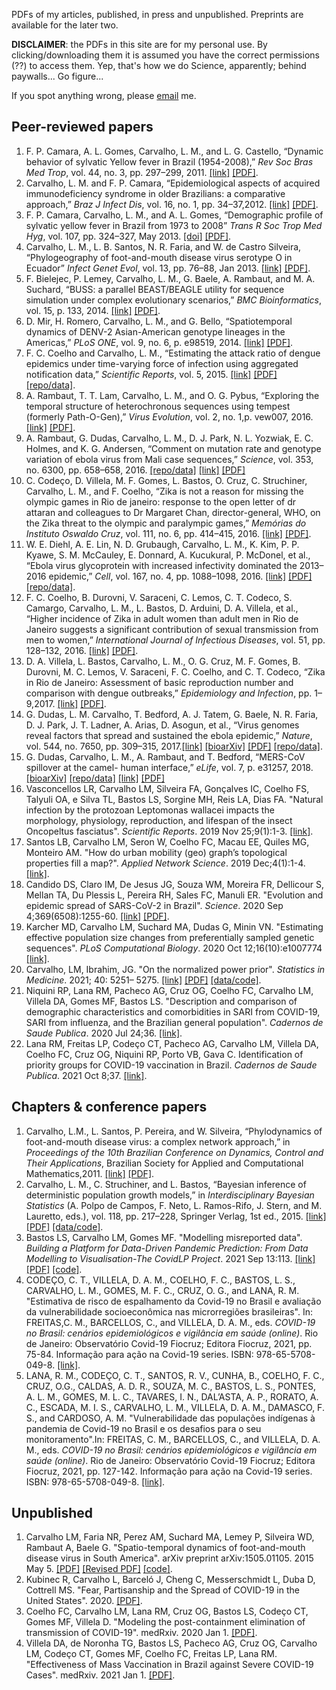 PDFs of my articles, published, in press and unpublished. Preprints are available for the later two.

**DISCLAIMER**: the PDFs in this site are for my personal use. By clicking/downloading them it is assumed you have the correct permissions (??) to access them. Yep, that's how we do Science, apparently; behind paywalls... Go figure...

If you spot anything wrong, please [email](mailto://lmax.procc@gmail.com) me.

## Peer-reviewed papers

1. F. P. Camara, A. L. Gomes, Carvalho, L. M., and L. G. Castello, “Dynamic behavior of sylvatic Yellow fever in Brazil (1954-2008),”  _Rev Soc Bras Med Trop_, vol. 44, no. 3, pp. 297–299, 2011. [[link]](https://www.ncbi.nlm.nih.gov/pubmed/23442573) [[PDF]](https://github.com/maxbiostat/papers/blob/master/PAPERS/Camara_et_al_2011_RSBMT.pdf).
2. Carvalho, L. M. and F. P. Camara, “Epidemiological aspects of acquired immunodeficiency syndrome in older Brazilians: a comparative approach,” _Braz J Infect Dis_, vol. 16, no. 1, pp. 34–37,2012. [[link]](https://www.ncbi.nlm.nih.gov/pubmed/22358353) [[PDF]](https://github.com/maxbiostat/papers/blob/master/PAPERS/Carvalho_et_al_2012_BJID.pdf).
3. F. P. Camara, Carvalho, L. M., and A. L. Gomes, “Demographic profile of sylvatic yellow fever in Brazil from 1973 to 2008” _Trans R Soc Trop Med Hyg_, vol. 107, pp. 324–327, May 2013. [[doi]](https://doi.org/10.1093/trstmh/trt014) [[PDF]](https://github.com/maxbiostat/papers/blob/master/PAPERS/Camara_et_al_2013_TRSTMH.pdf).
4. Carvalho, L. M., L. B. Santos, N. R. Faria, and W. de Castro Silveira, “Phylogeography of foot-and-mouth disease virus serotype O in Ecuador” _Infect Genet Evol_, vol. 13, pp. 76–88, Jan 2013. [[link]](http://www.sciencedirect.com/science/article/pii/S1567134812002857) [[PDF]](https://github.com/maxbiostat/papers/blob/master/PAPERS/Carvalho_et_al_2013_IGE.pdf).
5. F. Bielejec, P. Lemey, Carvalho, L. M., G. Baele, A. Rambaut, and M. A. Suchard, “BUSS: a parallel BEAST/BEAGLE utility for sequence simulation under complex evolutionary scenarios,” _BMC Bioinformatics_, vol. 15, p. 133, 2014. [[link]](https://www.ncbi.nlm.nih.gov/pubmed/24885610) [[PDF]](https://github.com/maxbiostat/papers/blob/master/PAPERS/Bielejec_et_al_2014_BMC.pdf).
6. D. Mir, H. Romero, Carvalho, L. M., and G. Bello, “Spatiotemporal dynamics of DENV-2 Asian-American genotype lineages in the Americas,” _PLoS ONE_, vol. 9, no. 6, p. e98519, 2014. [[link]](https://doi.org/10.1371/journal.pone.0098519) [[PDF]](https://github.com/maxbiostat/papers/blob/master/PAPERS/Mir_et_al_2015.pdf).
7. F. C. Coelho and Carvalho, L. M., “Estimating the attack ratio of dengue epidemics under time-varying force of infection using aggregated notification data,” _Scientific Reports_, vol. 5, 2015. [[link]](https://www.nature.com/articles/srep18455) [[PDF]](https://github.com/maxbiostat/papers/blob/master/PAPERS/Coelho_\&_Carvalho_2015_SciReps.pdf) [[repo/data]](https://github.com/fccoelho/paperLM1).
8. A. Rambaut, T. T. Lam, Carvalho, L. M., and O. G. Pybus, “Exploring the temporal structure of heterochronous sequences using tempest (formerly Path-O-Gen),” _Virus Evolution_, vol. 2, no. 1,p. vew007, 2016. [[link]](https://www.ncbi.nlm.nih.gov/pmc/articles/PMC4989882/) [[PDF]](https://github.com/maxbiostat/papers/blob/master/PAPERS/Rambaut_et_al_2016_VEVOLU.pdf).
9. A. Rambaut, G. Dudas, Carvalho, L. M., D. J. Park, N. L. Yozwiak, E. C. Holmes, and K. G. Andersen, “Comment on mutation rate and genotype variation of ebola virus from Mali case sequences,” _Science_, vol. 353, no. 6300, pp. 658–658, 2016. [[repo/data]](https://github.com/evogytis/EBOV-rates-project-2016) [[link]](http://science.sciencemag.org/content/353/6300/658.1.long) [[PDF]](https://github.com/maxbiostat/papers/blob/master/PAPERS/Rambaut_et_al_2016_Science.pdf)
10. C. Codeço, D. Villela, M. F. Gomes, L. Bastos, O. Cruz, C. Struchiner, Carvalho, L. M., and F. Coelho, “Zika is not a reason for missing the olympic games in Rio de janeiro: response to the open letter of dr attaran and colleagues to Dr Margaret Chan, director-general, WHO, on the Zika threat to the olympic and paralympic games,” _Memórias do Instituto Oswaldo Cruz_, vol. 111, no. 6, pp. 414–415, 2016. [[link]](http://www.scielo.br/scielo.php?script=sci_arttext&pid=S0074-02762016000600414) [[PDF]](https://github.com/maxbiostat/papers/blob/master/PAPERS/Codeco_et_al_2016_MemInstOC.pdf).
11. W. E. Diehl, A. E. Lin, N. D. Grubaugh, Carvalho, L. M., K. Kim, P. P. Kyawe, S. M. McCauley, E. Donnard, A. Kucukural, P. McDonel, et al., “Ebola virus glycoprotein with increased infectivity dominated the 2013–2016 epidemic,” _Cell_, vol. 167, no. 4, pp. 1088–1098, 2016. [[link]](https://www.ncbi.nlm.nih.gov/pubmed/27814506) [[PDF]](https://github.com/maxbiostat/papers/blob/master/PAPERS/Diehl_et_al_2016.pdf) [[repo/data]](https://github.com/maxbiostat/diehl_ebola_cell_2016).
12. F. C. Coelho, B. Durovni, V. Saraceni, C. Lemos, C. T. Codeco, S. Camargo, Carvalho, L. M., L. Bastos, D. Arduini, D. A. Villela, et al., “Higher incidence of Zika in adult women than adult men in Rio de Janeiro suggests a significant contribution of sexual transmission from men to women,” _International Journal of Infectious Diseases_, vol. 51, pp. 128–132, 2016. [[link]](https://www.ncbi.nlm.nih.gov/pubmed/27664930) [[PDF]](https://github.com/maxbiostat/papers/blob/master/PAPERS/Coelho_et_al_2016.pdf).
13. D. A. Villela, L. Bastos, Carvalho, L. M., O. G. Cruz, M. F. Gomes, B. Durovni, M. C. Lemos, V. Saraceni, F. C. Coelho, and C. T. Codeco, “Zika in Rio de Janeiro: Assessment of basic reproduction number and comparison with dengue outbreaks,” _Epidemiology and Infection_, pp. 1–9,2017. [[link]](https://www.ncbi.nlm.nih.gov/pubmed/28240195) [[PDF]](https://github.com/maxbiostat/papers/blob/master/PAPERS/Vilella_et_al_2017.pdf).
14. G. Dudas, L. M. Carvalho, T. Bedford, A. J. Tatem, G. Baele, N. R. Faria, D. J. Park, J. T. Ladner, A. Arias, D. Asogun, et al., “Virus genomes reveal factors that spread and sustained the ebola epidemic,” _Nature_, vol. 544, no. 7650, pp. 309–315, 2017.[[link]](https://www.ncbi.nlm.nih.gov/pubmed/28405027) [[bioarXiv]](https://www.biorxiv.org/content/early/2016/09/16/071779) [[PDF]](https://github.com/maxbiostat/papers/blob/master/PAPERS/Dudas_et_al_2017) [[repo/data]](https://github.com/ebov/space-time).
15. G. Dudas, Carvalho, L. M., A. Rambaut, and T. Bedford, “MERS-CoV spillover at the camel-
human interface,” _eLife_, vol. 7, p. e31257, 2018. [[bioarXiv]](https://www.biorxiv.org/content/early/2017/12/20/173211) [[repo/data]](https://github.com/blab/mers-structure) [[link]](https://elifesciences.org/articles/31257) [[PDF]](https://github.com/maxbiostat/papers/blob/master/PAPERS/Dudas_et_al_2018.pdf) 
16.  Vasconcellos LR, Carvalho LM, Silveira FA, Gonçalves IC, Coelho FS, Talyuli OA, e Silva TL, Bastos LS, Sorgine MH, Reis LA, Dias FA. "Natural infection by the protozoan Leptomonas wallacei impacts the morphology, physiology, reproduction, and lifespan of the insect Oncopeltus fasciatus". _Scientific Reports_. 2019 Nov 25;9(1):1-3. [[link]](https://www.nature.com/articles/s41598-019-53678-1). 
17. Santos LB, Carvalho LM, Seron W, Coelho FC, Macau EE, Quiles MG, Monteiro AM. "How do urban mobility (geo) graph’s topological properties fill a map?". _Applied Network Science_. 2019 Dec;4(1):1-4. [[link]](https://appliednetsci.springeropen.com/articles/10.1007/s41109-019-0211-7). 
18. Candido DS, Claro IM, De Jesus JG, Souza WM, Moreira FR, Dellicour S, Mellan TA, Du Plessis L, Pereira RH, Sales FC, Manuli ER. "Evolution and epidemic spread of SARS-CoV-2 in Brazil". _Science_. 2020 Sep 4;369(6508):1255-60. [[link]](https://www.science.org/doi/10.1126/science.abd2161) [[PDF]](https://github.com/maxbiostat/papers/blob/master/PAPERS/2020_Candido_et_al_Science.pdf). 
19. Karcher MD, Carvalho LM, Suchard MA, Dudas G, Minin VN. "Estimating effective population size changes from preferentially sampled genetic sequences". _PLoS Computational Biology_. 2020 Oct 12;16(10):e1007774 [[link]](https://journals.plos.org/ploscompbiol/article/file?rev=2&id=10.1371/journal.pcbi.1007774&type=printable).
20.  Carvalho, LM, Ibrahim, JG. "On the normalized power prior". _Statistics in Medicine_. 2021; 40: 5251– 5275. [[link]](https://doi.org/10.1002/sim.9124) [[PDF]](https://github.com/maxbiostat/papers/blob/master/PAPERS/2021_Carvalho_SiM.pdf) [[data/code]](https://github.com/maxbiostat/propriety_power_priors).
21. Niquini RP, Lana RM, Pacheco AG, Cruz OG, Coelho FC, Carvalho LM, Villela DA, Gomes MF, Bastos LS. "Description and comparison of demographic characteristics and comorbidities in SARI from COVID-19, SARI from influenza, and the Brazilian general population". _Cadernos de Saude Publica_. 2020 Jul 24;36. [[link]](https://www.scielo.br/j/csp/a/Zgn3W4jYm6nZpCNt98K6Sdv/?lang=en).
22. Lana RM, Freitas LP, Codeço CT, Pacheco AG, Carvalho LM, Villela DA, Coelho FC, Cruz OG, Niquini RP, Porto VB, Gava C. Identification of priority groups for COVID-19 vaccination in Brazil. _Cadernos de Saude Publica_. 2021 Oct 8;37. [[link]](https://www.scielo.br/j/csp/a/LNMHF8qcTVGtbmXL4KpSRhw/?lang=en).

## Chapters & conference papers

1. Carvalho, L.M., L. Santos, P. Pereira, and W. Silveira, “Phylodynamics of foot-and-mouth disease virus: a complex network approach,” in _Proceedings of the 10th Brazilian Conference on Dynamics, Control and Their Applications_, Brazilian Society for Applied and Computational Mathematics,2011. [[link]](http://plutao.dpi.inpe.br/col/dpi.inpe.br/plutao/2011/11.23.17.18.55/doc/DINCON_11_Carvalho%20et%20al.pdf) [[PDF]](https://github.com/maxbiostat/papers/blob/master/PAPERS/proceedings/DINCON_2011_Carvalho%20et%20al.pdf).
2.  Carvalho, L. M., C. Struchiner, and L. Bastos, “Bayesian inference of deterministic population growth models,” in _Interdisciplinary Bayesian Statistics_ (A. Polpo de Campos, F. Neto, L. Ramos-Rifo, J. Stern, and M. Lauretto, eds.), vol. 118, pp. 217–228, Springer Verlag, 1st ed., 2015. [[link]](https://link.springer.com/chapter/10.1007/978-3-319-12454-4_18) [[PDF]](https://github.com/maxbiostat/papers/blob/master/PAPERS/Carvalho_et_al_2015_EBEB.pdf) [[data/code]](https://github.com/maxbiostat/CODE/tree/master/BIDPGM).
3. Bastos LS, Carvalho LM, Gomes MF. "Modelling misreported data". _Building a Platform for Data-Driven Pandemic Prediction: From Data Modelling to Visualisation-The CovidLP Project_. 2021 Sep 13:113. [[link]](https://www.taylorfrancis.com/chapters/edit/10.1201/9781003148883-10/modelling-misreported-data-leonardo-bastos-luiz-carvalho-marcelo-gomes) [[PDF]](https://github.com/maxbiostat/papers/blob/master/PAPERS/2021_Bastos_Carvalho_Gomes.pdf) [[code]](https://github.com/maxbiostat/COVID-19_prevalence_Rio).
4. CODEÇO, C. T., VILLELA, D. A. M., COELHO, F. C., BASTOS, L. S., CARVALHO, L. M., GOMES, M. F. C., CRUZ, O. G., and LANA, R. M. "Estimativa de risco de espalhamento da Covid-19 no Brasil e avaliação da vulnerabilidade socioeconômica nas microrregiões brasileiras". In: FREITAS,C. M., BARCELLOS, C., and VILLELA, D. A. M., eds. _COVID-19 no Brasil: cenários epidemiológicos e vigilância em saúde (online)_. Rio de Janeiro: Observatório Covid-19 Fiocruz; Editora Fiocruz, 2021, pp. 75-84. Informação para ação na Covid-19 series. ISBN: 978-65-5708-049-8. [[link]](https://doi.org/10.7476/9786557081211.0005).
5. LANA, R. M., CODEÇO, C. T., SANTOS, R. V., CUNHA, B., COELHO, F. C., CRUZ, O.G., CALDAS, A. D. R., SOUZA, M. C., BASTOS, L. S., PONTES, A. L. M., GOMES, M. L.
C., TAVARES, I. N., DAL’ASTA, A. P., RORATO, A. C., ESCADA, M. I. S., CARVALHO, L. M., VILLELA, D. A. M., DAMASCO, F. S., and CARDOSO, A. M. "Vulnerabilidade das
populações indígenas à pandemia de Covid-19 no Brasil e os desafios para o seu monitoramento".In: FREITAS, C. M., BARCELLOS, C., and VILLELA, D. A. M., eds. _COVID-19 no Brasil: cenários epidemiológicos e vigilância em saúde (online)_. Rio de Janeiro: Observatório Covid-19 Fiocruz; Editora Fiocruz, 2021, pp. 127-142. Informação para ação na Covid-19 series. ISBN: 978-65-5708-049-8. [[link]](https://doi.org/10.7476/9786557081211.0008).

## Unpublished

1. Carvalho LM, Faria NR, Perez AM, Suchard MA, Lemey P, Silveira WD, Rambaut A, Baele G. "Spatio-temporal dynamics of foot-and-mouth disease virus in South America". arXiv preprint arXiv:1505.01105. 2015 May 5. [[PDF]](https://arxiv.org/pdf/1505.01105.pdf) [[Revised PDF]](https://github.com/maxbiostat/papers/blob/master/PAPERS/unpublished/FMDV_updated.pdf) [[code]](https://github.com/maxbiostat/FMDV_AMERICA).
2. Kubinec R, Carvalho L, Barceló J, Cheng C, Messerschmidt L, Duba D, Cottrell MS. "Fear, Partisanship and the Spread of COVID-19 in the United States". 2020. [[PDF]](https://osf.io/preprints/socarxiv/jp4wk/download). 
3. Coelho FC, Carvalho LM, Lana RM, Cruz OG, Bastos LS, Codeço CT, Gomes MF, Villela D. "Modeling the post-containment elimination of transmission of COVID-19". medRxiv. 2020 Jan 1. [[PDF]](https://www.medrxiv.org/content/medrxiv/early/2020/06/17/2020.06.15.20132050.full.pdf). 
4. Villela DA, de Noronha TG, Bastos LS, Pacheco AG, Cruz OG, Carvalho LM, Codeço CT, Gomes MF, Coelho FC, Freitas LP, Lana RM. "Effectiveness of Mass Vaccination in Brazil against Severe COVID-19 Cases". medRxiv. 2021 Jan 1. [[PDF]](https://www.medrxiv.org/content/medrxiv/early/2021/09/15/2021.09.10.21263084.full.pdf).
